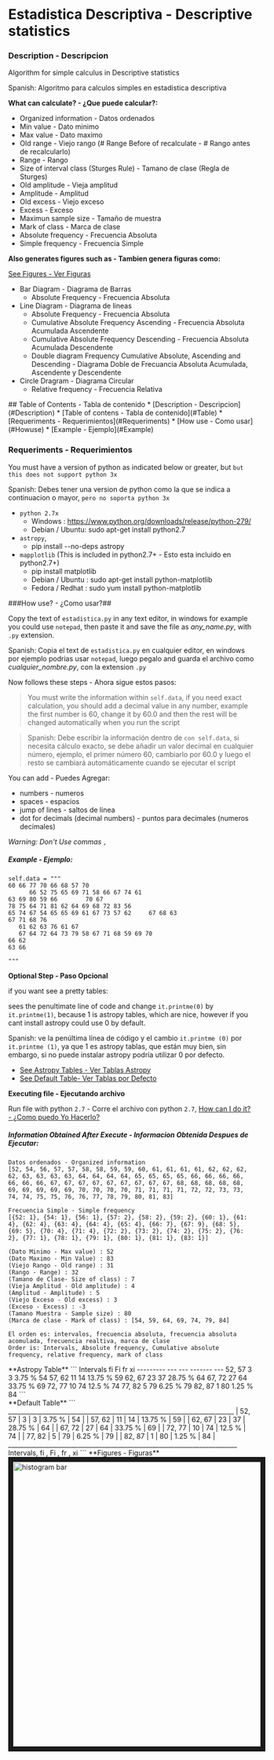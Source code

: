 # Estadistica Descriptiva - Descriptive statistics

<div id='Description'/>

### Description - Descripcion

Algorithm for simple calculus in Descriptive statistics

Spanish: Algoritmo para calculos simples en estadistica descriptiva

**What can calculate? - ¿Que puede calcular?:**

* Organized information - Datos ordenados
* Min value - Dato minimo 
* Max value - Dato maximo
* Old range - Viejo rango (# Range Before of recalculate - # Rango antes de recalcularlo)
* Range - Rango
* Size of interval class (Sturges Rule) - Tamano de clase (Regla de Sturges)
* Old amplitude - Vieja amplitud
* Amplitude - Amplitud
* Old excess - Viejo exceso
* Excess - Exceso
* Maximun sample size - Tamaño de muestra
* Mark of class - Marca de clase
* Absolute frequency - Frecuencia Absoluta
* Simple frequency - Frecuencia Simple

**Also generates figures such as - Tambien genera figuras como:**

[See Figures - Ver Figuras](#Figures)

* Bar Diagram - Diagrama de Barras
   * Absolute Frequency - Frecuencia Absoluta 
* Line Diagram - Diagrama de lineas
   * Absolute Frequency - Frecuencia Absoluta 
   * Cumulative Absolute Frequency Ascending - Frecuencia Absoluta Acumulada Ascendente
   * Cumulative Absolute Frequency Descending - Frecuencia Absoluta Acumulada Descendente
   * Double diagram Frequency Cumulative Absolute, Ascending and Descending - Diagrama Doble de Frecuancia Absoluta Acumulada, Ascendente y Descendente
* Circle Dragram - Diagrama Circular
   * Relative frequency - Frecuencia Relativa


<div id='Table'/>
## Table of Contents - Tabla de contenido
* [Description - Descripcion](#Description)
* [Table of contens - Tabla de contenido](#Table)
* [Requeriments - Requerimientos](#Requeriments)
* [How use - Como usar](#Howuse)
  * [Example - Ejemplo](#Example)

<div id='Requeriments'/>

### Requeriments - Requerimientos

You must have a version of python as indicated below or greater, but `but this does not support python 3x`

Spanish: Debes tener una version de python como la que se indica a continuacion o mayor, `pero no soporta python 3x`

* `python 2.7x`
   * Windows : https://www.python.org/downloads/release/python-279/
   * Debian / Ubuntu: sudo apt-get install python2.7
* `astropy`, 
   * pip install --no-deps astropy
* `mapplotlib` (This is included in python2.7+ - Esto esta incluido en python2.7+)
   * pip install matplotlib   
   * Debian / Ubuntu : sudo apt-get install python-matplotlib
   * Fedora / Redhat : sudo yum install python-matplotlib



<div id='Howuse'/>

###How use? - ¿Como usar?##

Copy the text of `estadistica.py` in any text editor, in windows for example you could use `notepad`, then paste it and save the file as *any_name.py*, with `.py` extension.

Spanish: Copia el text de `estadistica.py` en cualquier editor, en windows por ejemplo podrias usar `notepad`, luego pegalo and guarda el archivo como *cualquier_nombre.py*, con la extension `.py`

Now follows these steps - Ahora sigue estos pasos: 

> You must write the information within `self.data`, if you need exact calculation, you should add a decimal value in any number, example the first number is 60, change it by 60.0 and then the rest will be changed automatically when you run the script

> Spanish: Debe escribir la información dentro de `con self.data`, si necesita cálculo exacto, se debe añadir un valor decimal en cualquier número, ejemplo, el primer número 60, cambiarlo por 60.0 y luego el resto se cambiará automáticamente cuando se ejecutar el script

You can add - Puedes Agregar:

* numbers - numeros
* spaces - espacios
* jump of lines - saltos de linea
* dot for decimals (decimal numbers) - puntos para decimales (numeros decimales)

*Warning: Don't Use commas `,`*

<div id='Example'/>

##### Example - Ejemplo:

```
self.data = """
60 66 77 70 66 68 57 70
      66 52 75 65 69 71 58 66 67 74 61
63 69 80 59 66        70 67 
78 75 64 71 81 62 64 69 68 72 83 56
65 74 67 54 65 65 69 61 67 73 57 62     67 68 63 
67 71 68 76
   61 62 63 76 61 67
   67 64 72 64 73 79 58 67 71 68 59 69 70
66 62 
63 66

"""
```

**Optional Step - Paso Opcional**

if you want see a pretty tables:

sees the penultimate line of code and change `it.printme(0)` by `it.printme(1)`, because 1 is astropy tables, which are nice, however if you cant install astropy could use 0 by default.

Spanish: ve la penúltima línea de código y el cambio `it.printme (0)` por `it.printme (1)`, ya que 1 es astropy tablas, que están muy bien, sin embargo, si no puede instalar astropy podría utilizar 0 por defecto.

* [See Astropy Tables - Ver Tablas Astropy](#Astropy) 
* [See Default Table- Ver Tablas por Defecto](#Default)


**Executing file - Ejecutando archivo**

Run file with python `2.7` - Corre el archivo con python `2.7`, [How can I do it? - ¿Como puedo Yo Hacerlo?](https://stackoverflow.com/questions/1522564/how-do-i-run-a-python-program)


##### Information Obtained After Execute - Informacion Obtenida Despues de Ejecutar:

```
Datos ordenados - Organized information
[52, 54, 56, 57, 57, 58, 58, 59, 59, 60, 61, 61, 61, 61, 62, 62, 62, 62, 63, 63, 63, 63, 64, 64, 64, 64, 65, 65, 65, 65, 66, 66, 66, 66, 66, 66, 66, 67, 67, 67, 67, 67, 67, 67, 67, 67, 68, 68, 68, 68, 68, 69, 69, 69, 69, 69, 70, 70, 70, 70, 71, 71, 71, 71, 72, 72, 73, 73, 74, 74, 75, 75, 76, 76, 77, 78, 79, 80, 81, 83]

Frecuencia Simple - Simple frequency
[{52: 1}, {54: 1}, {56: 1}, {57: 2}, {58: 2}, {59: 2}, {60: 1}, {61: 4}, {62: 4}, {63: 4}, {64: 4}, {65: 4}, {66: 7}, {67: 9}, {68: 5}, {69: 5}, {70: 4}, {71: 4}, {72: 2}, {73: 2}, {74: 2}, {75: 2}, {76: 2}, {77: 1}, {78: 1}, {79: 1}, {80: 1}, {81: 1}, {83: 1}]

(Dato Minimo - Max value) : 52
(Dato Maximo - Min Value) : 83
(Viejo Rango - Old range) : 31
(Rango - Range) : 32
(Tamano de Clase- Size of class) : 7
(Vieja Amplitud - Old amplitude) : 4
(Amplitud - Amplitude) : 5
(Viejo Exceso - Old excess) : 3
(Exceso - Excess) : -3
(Tamano Muestra - Sample size) : 80
(Marca de clase - Mark of class) : [54, 59, 64, 69, 74, 79, 84]

El orden es: intervalos, frecuencia absoluta, frecuencia absoluta acomulada, frecuencia realtiva, marca de clase
Order is: Intervals, Absolute frequency, Cumulative absolute frequency, relative frequency, mark of class
```

<div id='Astropy'/>
**Astropy Table**
```
Intervals  fi  Fi    fr    xi
--------- --- --- ------- ---
   52, 57   3   3  3.75 %  54
   57, 62  11  14 13.75 %  59
   62, 67  23  37 28.75 %  64
   67, 72  27  64 33.75 %  69
   72, 77  10  74  12.5 %  74
   77, 82   5  79  6.25 %  79
   82, 87   1  80  1.25 %  84
```
<div id='Default'/>
**Default Table**
```
________________________________________________________________________
|  52, 57  |  3  |  3  |  3.75 %  |  54  |
|  57, 62  |  11  |  14  |  13.75 %  |  59  |
|  62, 67  |  23  |  37  |  28.75 %  |  64  |
|  67, 72  |  27  |  64  |  33.75 %  |  69  |
|  72, 77  |  10  |  74  |  12.5 %  |  74  |
|  77, 82  |  5  |  79  |  6.25 %  |  79  |
|  82, 87  |  1  |  80  |  1.25 %  |  84  |
_________________________________________________________________________
Intervals, fi ,  Fi , fr , xi 
```
**Figures - Figuras**
<div id='Figures'/>
<img src="https://goo.gl/Nh2z9k" alt="histogram bar" width="780" height="580" border="10" />

